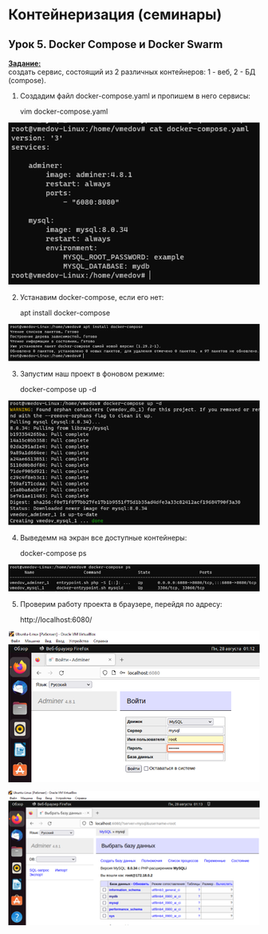 # Контейнеризация (семинары)

## Урок 5. Docker Compose и Docker Swarm

**<u>Задание:</u>**<br> создать сервис, состоящий из 2 различных контейнеров: 1 - веб, 2 - БД (compose).

1. Создадим файл docker-compose.yaml и пропишем в него сервисы:

    vim docker-compose.yaml

![скриншот](image_1.PNG)

2. Устанавим docker-compose, если его нет:

    apt install docker-compose

![скриншот](image_2.PNG)

3. Запустим наш проект в фоновом режиме:

    docker-compose up -d

![скриншот](image_3.PNG)

4. Выведемм на экран все доступные контейнеры:

    docker-compose ps

![скриншот](image_4.PNG)

5. Проверим работу проекта в браузере, перейдя по адресу:

    http://localhost:6080/

![скриншот](image_5.PNG)

![скриншот](image_6.PNG)

